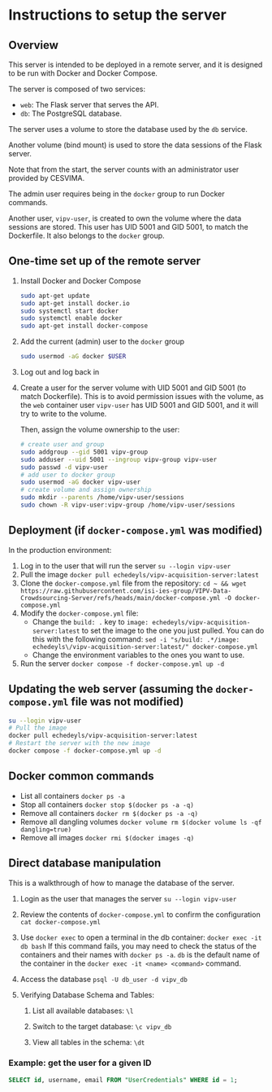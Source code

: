 # Instructions to setup the server
## Overview
This server is intended to be deployed in a remote server, and it is designed to be run with Docker and Docker Compose.

The server is composed of two services:
- `web`: The Flask server that serves the API.
- `db`: The PostgreSQL database.

The server uses a volume to store the database used by the `db` service.

Another volume (bind mount) is used to store the data sessions of the Flask server.

Note that from the start, the server counts with an administrator user provided by CESVIMA.

The admin user requires being in the `docker` group to run Docker commands.

Another user, `vipv-user`, is created to own the volume where the data sessions are stored. This user has UID 5001 and GID 5001, to match the Dockerfile. It also belongs to the `docker` group.

## One-time set up of the remote server
1. Install Docker and Docker Compose
    ```bash
    sudo apt-get update
    sudo apt-get install docker.io
    sudo systemctl start docker
    sudo systemctl enable docker
    sudo apt-get install docker-compose
    ```
2. Add the current (admin) user to the `docker` group
    ```bash
    sudo usermod -aG docker $USER
    ```
3. Log out and log back in
4. Create a user for the server volume with UID 5001 and GID 5001 (to match Dockerfile).
    This is to avoid permission issues with the volume, as the `web` container user `vipv-user` has UID 5001 and GID 5001, and it will try to write to the volume.

    Then, assign the volume ownership to the user:
    ```bash
    # create user and group
    sudo addgroup --gid 5001 vipv-group
    sudo adduser --uid 5001 --ingroup vipv-group vipv-user
    sudo passwd -d vipv-user
    # add user to docker group
    sudo usermod -aG docker vipv-user
    # create volume and assign ownership
    sudo mkdir --parents /home/vipv-user/sessions
    sudo chown -R vipv-user:vipv-group /home/vipv-user/sessions
    ```

## Deployment (if `docker-compose.yml` was modified)
In the production environment:

1. Log in to the user that will run the server
    `su --login vipv-user`
2. Pull the image
    `docker pull echedeyls/vipv-acquisition-server:latest`
3. Clone the `docker-compose.yml` file from the repository:
    `cd ~ && wget https://raw.githubusercontent.com/isi-ies-group/VIPV-Data-Crowdsourcing-Server/refs/heads/main/docker-compose.yml -O docker-compose.yml`
4. Modify the `docker-compose.yml` file:
    - Change the `build: .` key to `image: echedeyls/vipv-acquisition-server:latest` to set the image to the one you just pulled. You can do this with the following command:
    `sed -i "s/build: .*/image: echedeyls\/vipv-acquisition-server:latest/" docker-compose.yml`
    - Change the environment variables to the ones you want to use.
5. Run the server
    `docker compose -f docker-compose.yml up -d`

## Updating the web server (assuming the `docker-compose.yml` file was not modified)
```bash
su --login vipv-user
# Pull the image
docker pull echedeyls/vipv-acquisition-server:latest
# Restart the server with the new image
docker compose -f docker-compose.yml up -d
```

## Docker common commands
- List all containers
    `docker ps -a`
- Stop all containers
    `docker stop $(docker ps -a -q)`
- Remove all containers
    `docker rm $(docker ps -a -q)`
- Remove all dangling volumes
    `docker volume rm $(docker volume ls -qf dangling=true)`
- Remove all images
    `docker rmi $(docker images -q)`


## Direct database manipulation

This is a walkthrough of how to manage the database of the server.

1. Login as the user that manages the server
    `su --login vipv-user`
2. Review the contents of `docker-compose.yml` to confirm the configuration
    `cat docker-compose.yml`
3. Use `docker exec` to open a terminal in the db container:
    `docker exec -it db bash`
    If this command fails, you may need to check the status of the containers
    and their names with `docker ps -a`. `db` is the default name of the container
    in the `docker exec -it <name> <command>` command.
4. Access the database
    `psql -U db_user -d vipv_db`
5. Verifying Database Schema and Tables:

    1. List all available databases:
        `\l`

    2. Switch to the target database:
        `\c vipv_db`

    3. View all tables in the schema:
        `\dt`

### Example: get the user for a given ID

```sql
SELECT id, username, email FROM "UserCredentials" WHERE id = 1;
```
